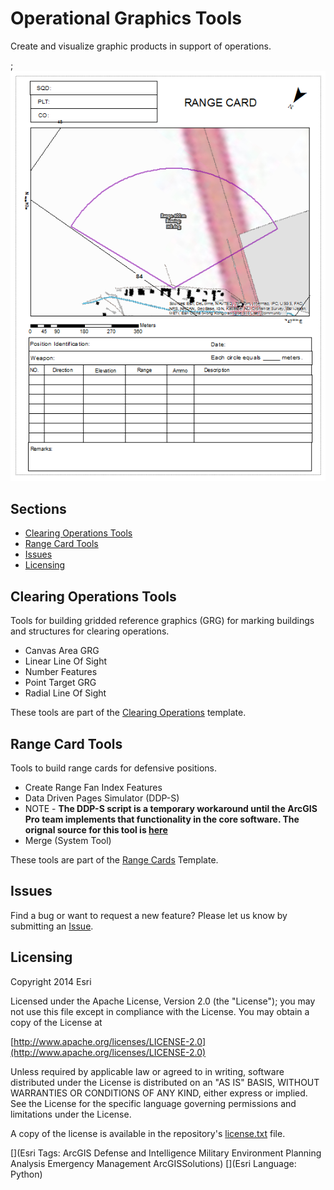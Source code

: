 # Operational Graphics Tools

Create and visualize graphic products in support of operations.

;![Image of repository-template](operational_graphics_screenshot.png)

## Sections

* [Clearing Operations Tools](#clearing-operations-tools)
* [Range Card Tools](#range-card-tools)
* [Issues](#issues)
* [Licensing](#licensing)

## Clearing Operations Tools

Tools for building gridded reference graphics (GRG) for marking buildings and structures for clearing operations.

* Canvas Area GRG
* Linear Line Of Sight
* Number Features
* Point Target GRG
* Radial Line Of Sight

These tools are part of the [Clearing Operations](http://www.arcgis.com/home/item.html?id=b84edd236d4c48aba3f8406dd94ff13b) template.

## Range Card Tools

Tools to build range cards for defensive positions.

* Create Range Fan Index Features
* Data Driven Pages Simulator (DDP-S)
 * NOTE - __The DDP-S script is a temporary workaround until the ArcGIS Pro team implements that functionality in the core software. The orignal source for this tool is [here](http://www.arcgis.com/home/item.html?id=f0ff6eb587b04ac29efb425a86f29fe2)__
* Merge (System Tool)

These tools are part of the [Range Cards](http://www.arcgis.com/home/item.html?id=22b1015a131e48a9ba31bf785272f08e)  Template.

## Issues

Find a bug or want to request a new feature?  Please let us know by submitting an [Issue](https://github.com/Esri/solutions-geoprocessing-toolbox/issues).

## Licensing

Copyright 2014 Esri

Licensed under the Apache License, Version 2.0 (the "License");
you may not use this file except in compliance with the License.
You may obtain a copy of the License at

   [http://www.apache.org/licenses/LICENSE-2.0](http://www.apache.org/licenses/LICENSE-2.0)

Unless required by applicable law or agreed to in writing, software
distributed under the License is distributed on an "AS IS" BASIS,
WITHOUT WARRANTIES OR CONDITIONS OF ANY KIND, either express or implied.
See the License for the specific language governing permissions and
limitations under the License.

A copy of the license is available in the repository's
[license.txt](license.txt) file.

[](Esri Tags: ArcGIS Defense and Intelligence Military Environment Planning Analysis Emergency Management ArcGISSolutions)
[](Esri Language: Python)
